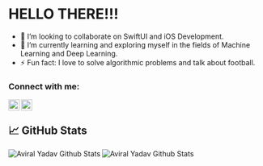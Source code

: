 # HELLO THERE!!! 
-  👯 I’m looking to collaborate on SwiftUI and iOS Development.
-  🌱 I’m currently learning and exploring myself in the fields of Machine Learning and Deep Learning. 
-  ⚡ Fun fact: I love to solve algorithmic problems and talk about football.

### Connect with me:
<!--
<a href="myblog/protfolio website address"><img align="left" alt="codeSTACKr.com" width="22px" src="https://raw.githubusercontent.com/iconic/open-iconic/master/svg/globe.svg" /></a>
-->
<a href="https://www.linkedin.com/in/aviral-yadav/"><img align="left" alt="LinkedIn - aviral-yadav" width="22px" src="https://cdn.jsdelivr.net/npm/simple-icons@v3/icons/linkedin.svg" /></a>

<a href="https://twitter.com/not_zuck"><img align="left" alt="Twitter - not_zuck" width="22px" src="https://cdn.jsdelivr.net/npm/simple-icons@v3/icons/twitter.svg" /></a>
</br>

## &#x1f4c8; GitHub Stats
<img align="left" alt="Aviral Yadav Github Stats" src="https://github-readme-stats.vercel.app/api?username=aviralx10&show_icons=true&theme=chartreuse-dark&count_private=true" />
<img align="left" alt="Aviral Yadav Github Stats" src="https://github-readme-stats.vercel.app/api/top-langs/?username=aviralx10&theme=chartreuse-dark)](https://github.com/anuraghazra/github-readme-stats">


